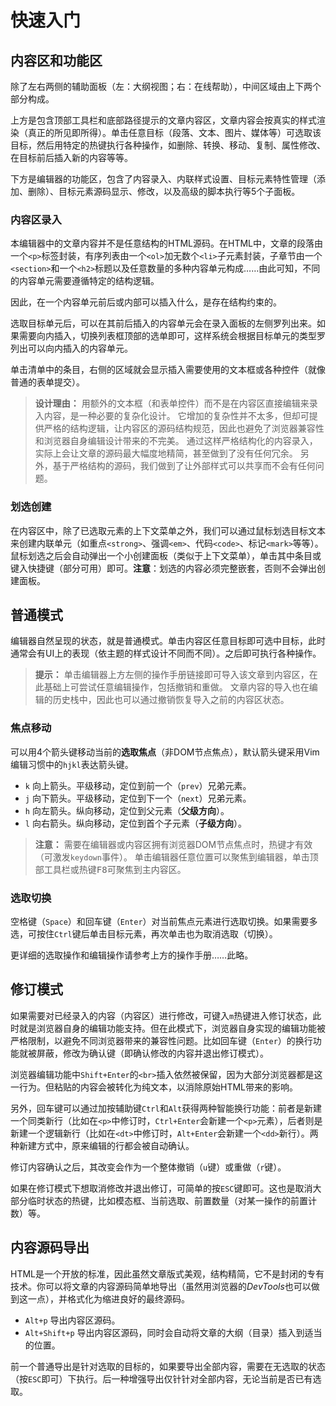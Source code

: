 # 快速入门

## 内容区和功能区

除了左右两侧的辅助面板（左：大纲视图；右：在线帮助），中间区域由上下两个部分构成。

上方是包含顶部工具栏和底部路径提示的文章内容区，文章内容会按真实的样式渲染（真正的所见即所得）。单击任意目标（段落、文本、图片、媒体等）可选取该目标，然后用特定的热键执行各种操作，如删除、转换、移动、复制、属性修改、在目标前后插入新的内容等等。

下方是编辑器的功能区，包含了内容录入、内联样式设置、目标元素特性管理（添加、删除）、目标元素源码显示、修改，以及高级的脚本执行等5个子面板。


### 内容区录入

本编辑器中的文章内容并不是任意结构的HTML源码。在HTML中，文章的段落由一个`<p>`标签封装，有序列表由一个`<ol>`加无数个`<li>`子元素封装，子章节由一个`<section>`和一个`<h2>`标题以及任意数量的多种内容单元构成……由此可知，不同的内容单元需要遵循特定的结构逻辑。

因此，在一个内容单元前后或内部可以插入什么，是存在结构约束的。

选取目标单元后，可以在其前后插入的内容单元会在录入面板的左侧罗列出来。如果需要向内插入，切换列表框顶部的选单即可，这样系统会根据目标单元的类型罗列出可以向内插入的内容单元。

单击清单中的条目，右侧的区域就会显示插入需要使用的文本框或各种控件（就像普通的表单提交）。

> **设计理由：**
> 用额外的文本框（和表单控件）而不是在内容区直接编辑来录入内容，是一种必要的复杂化设计。
> 它增加的复杂性并不太多，但却可提供严格的结构逻辑，让内容区的源码结构规范，因此也避免了浏览器兼容性和浏览器自身编辑设计带来的不完美。
> 通过这样严格结构化的内容录入，实际上会让文章的源码最大幅度地精简，甚至做到了没有任何冗余。
> 另外，基于严格结构的源码，我们做到了让外部样式可以共享而不会有任何问题。


### 划选创建

在内容区中，除了已选取元素的上下文菜单之外，我们可以通过鼠标划选目标文本来创建内联单元（如重点`<strong>`、强调`<em>`、代码`<code>`、标记`<mark>`等等）。鼠标划选之后会自动弹出一个小创建面板（类似于上下文菜单），单击其中条目或键入快捷键（部分可用）即可。**注意**：划选的内容必须完整嵌套，否则不会弹出创建面板。


## 普通模式

编辑器自然呈现的状态，就是普通模式。单击内容区任意目标即可选中目标，此时通常会有UI上的表现（依主题的样式设计不同而不同）。之后即可执行各种操作。

> **提示：**
> 单击编辑器上方左侧的操作手册链接即可导入该文章到内容区，在此基础上可尝试任意编辑操作，包括撤销和重做。
> 文章内容的导入也在编辑的历史栈中，因此也可以通过撤销恢复导入之前的内容区状态。


### 焦点移动

可以用4个箭头键移动当前的**选取焦点**（非DOM节点焦点），默认箭头键采用Vim编辑习惯中的`hjkl`表达箭头键。

- `k` 向上箭头。平级移动，定位到前一个（`prev`）兄弟元素。
- `j` 向下箭头。平级移动，定位到下一个（`next`）兄弟元素。
- `h` 向左箭头。纵向移动，定位到父元素（**父级方向**）。
- `l` 向右箭头。纵向移动，定位到首个子元素（**子级方向**）。

> **注意：**
> 需要在编辑器或内容区拥有浏览器DOM节点焦点时，热键才有效（可激发`keydown`事件）。
> 单击编辑器任意位置可以聚焦到编辑器，单击顶部工具栏或热键<kbd>F8</kbd>可聚焦到主内容区。


### 选取切换

空格键（`Space`）和回车键（`Enter`）对当前焦点元素进行选取切换。如果需要多选，可按住`Ctrl`键后单击目标元素，再次单击也为取消选取（切换）。

更详细的选取操作和编辑操作请参考上方的操作手册……此略。


## 修订模式

如果需要对已经录入的内容（内容区）进行修改，可键入`m`热键进入修订状态，此时就是浏览器自身的编辑功能支持。但在此模式下，浏览器自身实现的编辑功能被严格限制，以避免不同浏览器带来的兼容性问题。比如回车键（`Enter`）的换行功能就被屏蔽，修改为确认键（即确认修改的内容并退出修订模式）。

浏览器编辑功能中`Shift+Enter`的`<br>`插入依然被保留，因为大部分浏览器都是这一行为。但粘贴的内容会被转化为纯文本，以消除原始HTML带来的影响。

另外，回车键可以通过加按辅助键`Ctrl`和`Alt`获得两种智能换行功能：前者是新建一个同类新行（比如在`<p>`中修订时，`Ctrl+Enter`会新建一个`<p>`元素），后者则是新建一个逻辑新行（比如在`<dt>`中修订时，`Alt+Enter`会新建一个`<dd>`新行）。两种新建方式中，原来编辑的行都会被自动确认。

修订内容确认之后，其改变会作为一个整体撤销（`u`键）或重做（`r`键）。

如果在修订模式下想取消修改并退出修订，可简单的按`ESC`键即可。这也是取消大部分临时状态的热键，比如模态框、当前选取、前置数量（对某一操作的前置计数）等。


## 内容源码导出

HTML是一个开放的标准，因此虽然文章版式美观，结构精简，它不是封闭的专有技术。你可以将文章的内容源码简单地导出（虽然用浏览器的*DevTools*也可以做到这一点），并格式化为缩进良好的最终源码。

- `Alt+p` 导出内容区源码。
- `Alt+Shift+p` 导出内容区源码，同时会自动将文章的大纲（目录）插入到适当的位置。

前一个普通导出是针对选取的目标的，如果要导出全部内容，需要在无选取的状态（按`ESC`即可）下执行。后一种增强导出仅针针对全部内容，无论当前是否已有选取。
